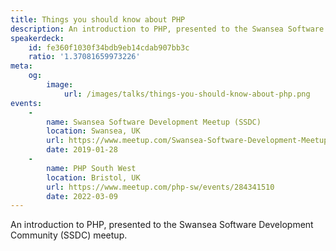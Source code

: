 ```yaml
---
title: Things you should know about PHP
description: An introduction to PHP, presented to the Swansea Software Development Community (SSDC) meetup.
speakerdeck:
    id: fe360f1030f34bdb9eb14cdab907bb3c
    ratio: '1.37081659973226'
meta:
    og:
        image:
            url: /images/talks/things-you-should-know-about-php.png
events:
    -
        name: Swansea Software Development Meetup (SSDC)
        location: Swansea, UK
        url: https://www.meetup.com/Swansea-Software-Development-Meetup
        date: 2019-01-28
    -
        name: PHP South West
        location: Bristol, UK
        url: https://www.meetup.com/php-sw/events/284341510
        date: 2022-03-09
---
```


An introduction to PHP, presented to the Swansea Software Development Community (SSDC) meetup.
